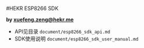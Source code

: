 #HEKR ESP8266 SDK

**by [xuefeng.zeng@hekr.me](mailto:xuefeng.zeng@hekr.me "xuefeng.zeng@hekr.me")** 

- API见目录 `document/esp8266_sdk_api.md`
- SDK使用说明 `document/esp8266_sdk_user_manual.md`